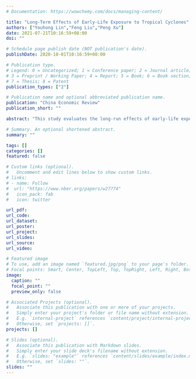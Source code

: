 ```yaml
---
# Documentation: https://wowchemy.com/docs/managing-content/

title: "Long-Term Effects of Early-Life Exposure to Tropical Cyclones"
authors: ["Youhong Lin","Feng Liu","Peng Xu"]
date: 2021-07-21T10:16:59+08:00
doi: ""

# Schedule page publish date (NOT publication's date).
publishDate: 2020-10-01T10:16:59+08:00

# Publication type.
# Legend: 0 = Uncategorized; 1 = Conference paper; 2 = Journal article;
# 3 = Preprint / Working Paper; 4 = Report; 5 = Book; 6 = Book section;
# 7 = Thesis; 8 = Patent
publication_types: ["2"]

# Publication name and optional abbreviated publication name.
publication: "China Economic Review"
publication_short: ""

abstract: "This study evaluates the long-run effects of early-life exposure to tropical cyclones on the socioeconomic performance of individuals in China. We identify significantly negative effects of gestational typhoon exposure on the educational attainment and annual income in adulthood, which also exhibit a significant gender inequality favoring the male. Despite the small culling effects from pregnancy failure and infant mortality, gestational typhoon exposures increase the probability of having a younger sibling and shorten the subsequent birth interval. Typhoon damage to the health and economic abilities of adults, as well as the local economy indicates a channel of household economic status for the reduced long-run socioeconomic outcomes."

# Summary. An optional shortened abstract.
summary: ""

tags: []
categories: []
featured: false

# Custom links (optional).
#   Uncomment and edit lines below to show custom links.
# links:
# - name: Follow
#  url: "https://www.nber.org/papers/w27774"
#   icon_pack: fab
#   icon: twitter

url_pdf: 
url_code:
url_dataset:
url_poster:
url_project:
url_slides:
url_source:
url_video:

# Featured image
# To use, add an image named `featured.jpg/png` to your page's folder. 
# Focal points: Smart, Center, TopLeft, Top, TopRight, Left, Right, BottomLeft, Bottom, BottomRight.
image:
  caption: ""
  focal_point: ""
  preview_only: false

# Associated Projects (optional).
#   Associate this publication with one or more of your projects.
#   Simply enter your project's folder or file name without extension.
#   E.g. `internal-project` references `content/project/internal-project/index.md`.
#   Otherwise, set `projects: []`.
projects: []

# Slides (optional).
#   Associate this publication with Markdown slides.
#   Simply enter your slide deck's filename without extension.
#   E.g. `slides: "example"` references `content/slides/example/index.md`.
#   Otherwise, set `slides: ""`.
slides: ""
---
```


